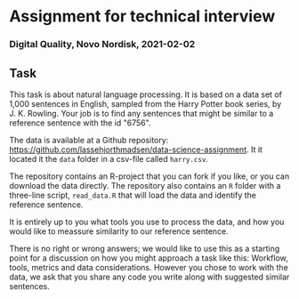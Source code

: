 # Assignment for technical interview
### Digital Quality, Novo Nordisk, 2021-02-02

## Task

This task is about natural language processing. It is based on a data set of 1,000 sentences in English, sampled from the Harry Potter book series, by J. K. Rowling. Your job is to find any sentences that might be similar to a reference sentence with the id "6756".

The data is available at a Github repository: https://github.com/lassehjorthmadsen/data-science-assignment. It it located it the `data` folder in a csv-file called `harry.csv`.

The repository contains an R-project that you can fork if you like, or you can download the data directly. The repository also contains an `R` folder with a three-line script, `read_data.R` that will load the data and identify the reference sentence.

It is entirely up to you what tools you use to process the data, and how you would like to meassure similarity to our reference sentence.

There is no right or wrong answers; we would like to use this as a starting point for a discussion on how you might approach a task like this: Workflow, tools, metrics and data considerations. However you chose to work with the data, we ask that you share any code you write along with suggested similar sentences.